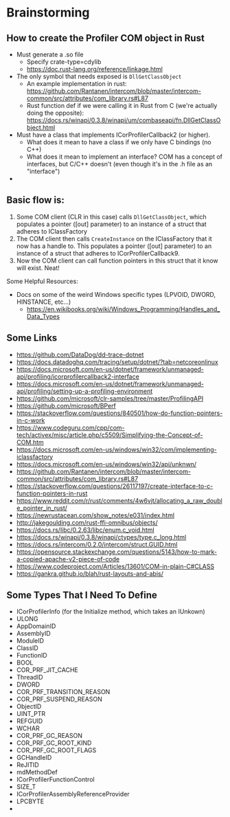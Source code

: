 # Brainstorming

## How to create the Profiler COM object in Rust
- Must generate a .so file
  - Specify crate-type=cdylib
  - https://doc.rust-lang.org/reference/linkage.html
- The only symbol that needs exposed is `DllGetClassObject`
  - An example implementation in rust: https://github.com/Rantanen/intercom/blob/master/intercom-common/src/attributes/com_library.rs#L87
  - Rust function def if we were calling it in Rust from C (we're actually doing the opposite): https://docs.rs/winapi/0.3.8/winapi/um/combaseapi/fn.DllGetClassObject.html
- Must have a class that implements ICorProfilerCallback2 (or higher).
  - What does it mean to have a class if we only have C bindings (no C++)
  - What does it mean to implement an interface? COM has a concept of interfaces, but C/C++ doesn't (even though it's in the .h file as an "interface")
- 

## Basic flow is:
1. Some COM client (CLR in this case) calls `DllGetClassObject`, which populates a pointer ([out] parameter) to an instance of a struct that adheres to IClassFactory
2. The COM client then calls `CreateInstance` on the IClassFactory that it now has a handle to. This populates a pointer ([out] parameter) to an instance of a struct that adheres to ICorProfilerCallback9.
3. Now the COM client can call function pointers in this struct that it know will exist. Neat!

Some Helpful Resources:
- Docs on some of the weird Windows specific types (LPVOID, DWORD, HINSTANCE, etc...)
  - https://en.wikibooks.org/wiki/Windows_Programming/Handles_and_Data_Types

## Some Links

- https://github.com/DataDog/dd-trace-dotnet
- https://docs.datadoghq.com/tracing/setup/dotnet/?tab=netcoreonlinux
- https://docs.microsoft.com/en-us/dotnet/framework/unmanaged-api/profiling/icorprofilercallback2-interface
- https://docs.microsoft.com/en-us/dotnet/framework/unmanaged-api/profiling/setting-up-a-profiling-environment
- https://github.com/microsoft/clr-samples/tree/master/ProfilingAPI
- https://github.com/microsoft/BPerf
- https://stackoverflow.com/questions/840501/how-do-function-pointers-in-c-work
- https://www.codeguru.com/cpp/com-tech/activex/misc/article.php/c5509/Simplifying-the-Concept-of-COM.htm
- https://docs.microsoft.com/en-us/windows/win32/com/implementing-iclassfactory
- https://docs.microsoft.com/en-us/windows/win32/api/unknwn/
- https://github.com/Rantanen/intercom/blob/master/intercom-common/src/attributes/com_library.rs#L87
- https://stackoverflow.com/questions/26117197/create-interface-to-c-function-pointers-in-rust
- https://www.reddit.com/r/rust/comments/4w6vjt/allocating_a_raw_double_pointer_in_rust/
- https://newrustacean.com/show_notes/e031/index.html
- http://jakegoulding.com/rust-ffi-omnibus/objects/
- https://docs.rs/libc/0.2.63/libc/enum.c_void.html
- https://docs.rs/winapi/0.3.8/winapi/ctypes/type.c_long.html
- https://docs.rs/intercom/0.2.0/intercom/struct.GUID.html
- https://opensource.stackexchange.com/questions/5143/how-to-mark-a-copied-apache-v2-piece-of-code
- https://www.codeproject.com/Articles/13601/COM-in-plain-C#CLASS
- https://gankra.github.io/blah/rust-layouts-and-abis/

## Some Types That I Need To Define

- ICorProfilerInfo (for the Initialize method, which takes an IUnkown)
- ULONG
- AppDomainID
- AssemblyID
- ModuleID
- ClassID
- FunctionID
- BOOL
- COR_PRF_JIT_CACHE
- ThreadID
- DWORD
- COR_PRF_TRANSITION_REASON
- COR_PRF_SUSPEND_REASON
- ObjectID
- UINT_PTR
- REFGUID
- WCHAR
- COR_PRF_GC_REASON
- COR_PRF_GC_ROOT_KIND
- COR_PRF_GC_ROOT_FLAGS
- GCHandleID
- ReJITID
- mdMethodDef
- ICorProfilerFunctionControl
- SIZE_T
- ICorProfilerAssemblyReferenceProvider
- LPCBYTE
- 